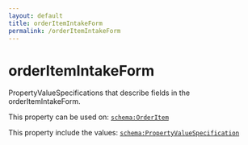 ```yaml
---
layout: default
title: orderItemIntakeForm
permalink: /orderItemIntakeForm
---
```


# orderItemIntakeForm
PropertyValueSpecifications that describe fields in the orderItemIntakeForm.

This property can be used on: [`schema:OrderItem`](https://schema.org/OrderItem)

This property include the values: [`schema:PropertyValueSpecification`](https://schema.org/PropertyValueSpecification)

